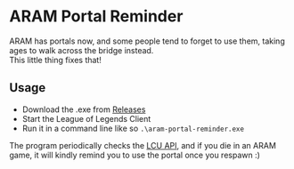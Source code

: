 # ARAM Portal Reminder

ARAM has portals now, and some people tend to forget to use them, taking ages to walk across the bridge instead.  
This little thing fixes that!

## Usage

- Download the .exe from [Releases](https://github.com/DidiSkywalker/aram-portal-reminder/releases)
- Start the League of Legends Client 
- Run it in a command line like so `.\aram-portal-reminder.exe`

The program periodically checks the [LCU API](https://developer.riotgames.com/docs/lol#league-client-api), and if you die in an ARAM game, it will kindly remind you to use the portal once you respawn :)
